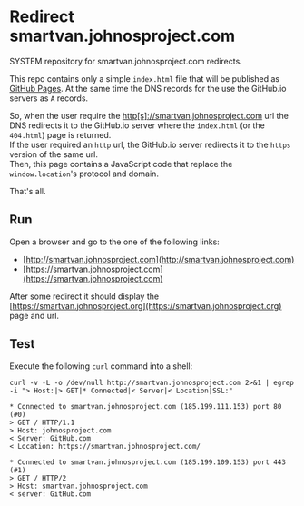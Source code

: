 # Redirect smartvan.johnosproject.com

SYSTEM repository for smartvan.johnosproject.com redirects.

This repo contains only a simple `index.html` file that will be published as
[GitHub Pages](https://pages.github.com/). At the same time the DNS records for
the  use the GitHub.io servers as `A` records.

So, when the user require the [http[s]://smartvan.johnosproject.com](https://smartvan.johnosproject.com)
url the DNS redirects it to the GitHub.io server where the `index.html` (or the
`404.html`) page is returned.<br/>
If the user required an `http` url, the GitHub.io server redirects it to the
`https` version of the same url.<br/>
Then, this page contains a JavaScript code that replace the `window.location`'s
protocol and domain.

That's all.


## Run

Open a browser and go to the one of the following links:
* [http://smartvan.johnosproject.com](http://smartvan.johnosproject.com)
* [https://smartvan.johnosproject.com](https://smartvan.johnosproject.com)

After some redirect it should display the [https://smartvan.johnosproject.org](https://smartvan.johnosproject.org)
page and url.


## Test

Execute the following `curl` command into a shell:

```shell
curl -v -L -o /dev/null http://smartvan.johnosproject.com 2>&1 | egrep -i "> Host:|> GET|* Connected|< Server|< Location|SSL:"

* Connected to smartvan.johnosproject.com (185.199.111.153) port 80 (#0)
> GET / HTTP/1.1
> Host: johnosproject.com
< Server: GitHub.com
< Location: https://smartvan.johnosproject.com/

* Connected to smartvan.johnosproject.com (185.199.109.153) port 443 (#1)
> GET / HTTP/2
> Host: smartvan.johnosproject.com
< server: GitHub.com
```

